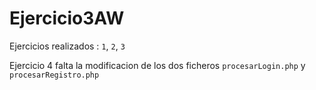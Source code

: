 # Ejercicio3AW

Ejercicios realizados : `1`, `2`, `3`

Ejercicio 4 falta la modificacion de los dos ficheros `procesarLogin.php` y `procesarRegistro.php`